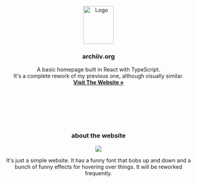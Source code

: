 
<!-- PROJECT LOGO -->
<br />
<div align="center">
  <a href="https://archiiv.org">
    <img src="https://d2w9rnfcy7mm78.cloudfront.net/36172125/original_12748c4c55e15261c791f3474b33f02a.png?1745347261?bc=0" alt="Logo" width="80" height="100">
  </a>
  <h3 align="center">archiiv.org</h3>

  <p align="center">
    A basic homepage built in React with TypeScript. 
  <br />
    It's a complete rework of my previous one, although visually similar.
    <br />
    <a href="https://archiiv.org/"><strong>Visit The Website »</strong></a>
  </p>

  <br /><br /><br /><br /><br />
  <!-- ABOUT THE PROJECT -->
<h3 align="center">about the website</h3>

![](https://d2w9rnfcy7mm78.cloudfront.net/36095870/original_b76f1bca41f061e92d0723f0c9cf6b30.png?1745023951?bc=0)

It's just a simple website. It has a funny font that bobs up and down and a bunch of funny effects for hovering over things. It will be reworked frequently.
</div>

